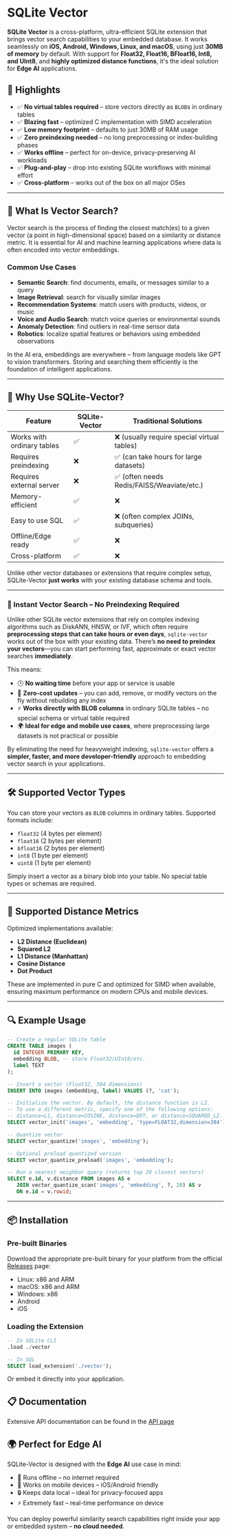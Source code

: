 # SQLite Vector

**SQLite Vector** is a cross-platform, ultra-efficient SQLite extension that brings vector search capabilities to your embedded database. It works seamlessly on **iOS, Android, Windows, Linux, and macOS**, using just **30MB of memory** by default. With support for **Float32, Float16, BFloat16, Int8, and UInt8**, and **highly optimized distance functions**, it's the ideal solution for **Edge AI** applications.

## 🚀 Highlights

* ✅ **No virtual tables required** – store vectors directly as `BLOB`s in ordinary tables
* ✅ **Blazing fast** – optimized C implementation with SIMD acceleration
* ✅ **Low memory footprint** – defaults to just 30MB of RAM usage
* ✅ **Zero preindexing needed** – no long preprocessing or index-building phases
* ✅ **Works offline** – perfect for on-device, privacy-preserving AI workloads
* ✅ **Plug-and-play** – drop into existing SQLite workflows with minimal effort
* ✅ **Cross-platform** – works out of the box on all major OSes

---

## 🧠 What Is Vector Search?

Vector search is the process of finding the closest match(es) to a given vector (a point in high-dimensional space) based on a similarity or distance metric. It is essential for AI and machine learning applications where data is often encoded into vector embeddings.

### Common Use Cases

* **Semantic Search**: find documents, emails, or messages similar to a query
* **Image Retrieval**: search for visually similar images
* **Recommendation Systems**: match users with products, videos, or music
* **Voice and Audio Search**: match voice queries or environmental sounds
* **Anomaly Detection**: find outliers in real-time sensor data
* **Robotics**: localize spatial features or behaviors using embedded observations

In the AI era, embeddings are everywhere – from language models like GPT to vision transformers. Storing and searching them efficiently is the foundation of intelligent applications.

---

## 🧩 Why Use SQLite-Vector?

| Feature                    | SQLite-Vector | Traditional Solutions                      |
| -------------------------- | ------------- | ------------------------------------------ |
| Works with ordinary tables | ✅             | ❌ (usually require special virtual tables) |
| Requires preindexing       | ❌             | ✅ (can take hours for large datasets)      |
| Requires external server   | ❌             | ✅ (often needs Redis/FAISS/Weaviate/etc.)  |
| Memory-efficient           | ✅             | ❌                                          |
| Easy to use SQL            | ✅             | ❌ (often complex JOINs, subqueries)        |
| Offline/Edge ready         | ✅             | ❌                                          |
| Cross-platform             | ✅             | ❌                                          |

Unlike other vector databases or extensions that require complex setup, SQLite-Vector **just works** with your existing database schema and tools.

---

### 🚀 Instant Vector Search – No Preindexing Required

Unlike other SQLite vector extensions that rely on complex indexing algorithms such as DiskANN, HNSW, or IVF, which often require **preprocessing steps that can take hours or even days**, `sqlite-vector` works out of the box with your existing data. There’s **no need to preindex your vectors**—you can start performing fast, approximate or exact vector searches **immediately**.

This means:

* 🕒 **No waiting time** before your app or service is usable
* 🔄 **Zero-cost updates** – you can add, remove, or modify vectors on the fly without rebuilding any index
* ⚡ **Works directly with BLOB columns** in ordinary SQLite tables – no special schema or virtual table required
* 🌍 **Ideal for edge and mobile use cases**, where preprocessing large datasets is not practical or possible

By eliminating the need for heavyweight indexing, `sqlite-vector` offers a **simpler, faster, and more developer-friendly** approach to embedding vector search in your applications.

---

## 🛠 Supported Vector Types

You can store your vectors as `BLOB` columns in ordinary tables. Supported formats include:

* `float32` (4 bytes per element)
* `float16` (2 bytes per element)
* `bfloat16` (2 bytes per element)
* `int8` (1 byte per element)
* `uint8` (1 byte per element)

Simply insert a vector as a binary blob into your table. No special table types or schemas are required.

---

## 📐 Supported Distance Metrics

Optimized implementations available:

* **L2 Distance (Euclidean)**
* **Squared L2**
* **L1 Distance (Manhattan)**
* **Cosine Distance**
* **Dot Product**

These are implemented in pure C and optimized for SIMD when available, ensuring maximum performance on modern CPUs and mobile devices.

---

## 🔍 Example Usage

```sql
-- Create a regular SQLite table
CREATE TABLE images (
  id INTEGER PRIMARY KEY,
  embedding BLOB, -- store Float32/UInt8/etc.
  label TEXT
);

-- Insert a vector (Float32, 384 dimensions)
INSERT INTO images (embedding, label) VALUES (?, 'cat');

-- Initialize the vector. By default, the distance function is L2.
-- To use a different metric, specify one of the following options:
-- distance=L1, distance=COSINE, distance=DOT, or distance=SQUARED_L2.
SELECT vector_init('images', 'embedding', 'type=FLOAT32,dimension=384');

-- Quantize vector
SELECT vector_quantize('images', 'embedding');

-- Optional preload quantized version
SELECT vector_quantize_preload('images', 'embedding');

-- Run a nearest neighbor query (returns top 20 closest vectors)
SELECT e.id, v.distance FROM images AS e
   JOIN vector_quantize_scan('images', 'embedding', ?, 20) AS v
   ON e.id = v.rowid;
```

---

## 📦 Installation

### Pre-built Binaries

Download the appropriate pre-built binary for your platform from the official [Releases](https://github.com/sqliteai/sqlite-vector/releases) page:

- Linux: x86 and ARM
- macOS: x86 and ARM
- Windows: x86
- Android
- iOS

### Loading the Extension

```sql
-- In SQLite CLI
.load ./vector

-- In SQL
SELECT load_extension('./vector');
```

Or embed it directly into your application.

## 📋 Documentation

Extensive API documentation can be found in the [API page](https://github.com/sqliteai/sqlite-vector/blob/main/API.md)

## 🌍 Perfect for Edge AI

SQLite-Vector is designed with the **Edge AI** use case in mind:

* 📴 Runs offline – no internet required
* 📱 Works on mobile devices – iOS/Android friendly
* 🔒 Keeps data local – ideal for privacy-focused apps
* ⚡ Extremely fast – real-time performance on device

You can deploy powerful similarity search capabilities right inside your app or embedded system – **no cloud needed**.
